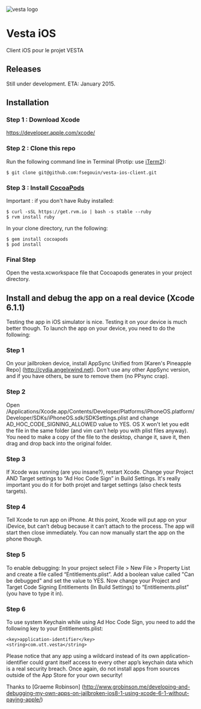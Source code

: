 ![vesta logo](http://oi61.tinypic.com/35iapzp.jpg)

# Vesta iOS

Client iOS pour le projet VESTA

## Releases

Still under development. ETA: January 2015.

## Installation

### Step 1 : Download Xcode
<https://developer.apple.com/xcode/>

### Step 2 : Clone this repo
Run the following command line in Terminal (Protip: use [iTerm2](http://www.iterm2.com/#/section/home)):

	$ git clone git@github.com:fsegouin/vesta-ios-client.git

### Step 3 : Install [CocoaPods](http://cocoapods.org/)

Important : if you don't have Ruby installed:

	$ curl -sSL https://get.rvm.io | bash -s stable --ruby
	$ rvm install ruby

In your clone directory, run the following:

	$ gem install cocoapods
	$ pod install

### Final Step

Open the vesta.xcworkspace file that Cocoapods generates in your project directory.

## Install and debug the app on a real device (Xcode 6.1.1)

Testing the app in iOS simulator is nice. Testing it on your device is much better though.
To launch the app on your device, you need to do the following:

### Step 1

On your jailbroken device, install AppSync Unified from [Karen's Pineapple Repo] (http://cydia.angelxwind.net).
Don’t use any other AppSync version, and if you have others, be sure to remove them (no PPsync crap).

### Step 2

Open /Applications/Xcode.app/Contents/Developer/Platforms/iPhoneOS.platform/Developer/SDKs/iPhoneOS.sdk/SDKSettings.plist and change AD_HOC_CODE_SIGNING_ALLOWED value to YES. OS X won't let you edit the file in the same folder (and vim can't help you  with plist files anyway). You need to make a copy of the file to the desktop, change it, save it, then drag and drop back into the original folder.

### Step 3

If Xcode was running (are you insane?), restart Xcode.
Change your Project AND Target settings to “Ad Hoc Code Sign” in Build Settings. It's really important you do it for both projet and target settings (also check tests targets).

### Step 4

Tell Xcode to run app on iPhone. At this point, Xcode will put app on your iDevice, but can’t debug because it can’t attach to the process. The app will start then close immediately. You can now manually start the app on the phone though.

### Step 5
To enable debugging: In your project select File > New File > Property List and create a file called “Entitlements.plist”.
Add a boolean value called "Can be debugged" and set the value to YES.
Now change your Project and Target Code Signing Entitlements (In Build Settings) to “Entitlements.plist” (you have to type it in).

### Step 6
To use system Keychain while using Ad Hoc Code Sign, you need to add the following key to your Entitlements.plist:

	<key>application-identifier</key>
	<string>com.utt.vesta</string>

Please notice that any app using a wildcard instead of its own application-identifier could grant itself access to every other app’s keychain data which is a real security breach.
Once again, do not install apps from sources outside of the App Store for your own security!

Thanks to [Graeme Robinson] (http://www.grobinson.me/developing-and-debugging-my-own-apps-on-jailbroken-ios8-1-using-xcode-6-1-without-paying-apple/)
